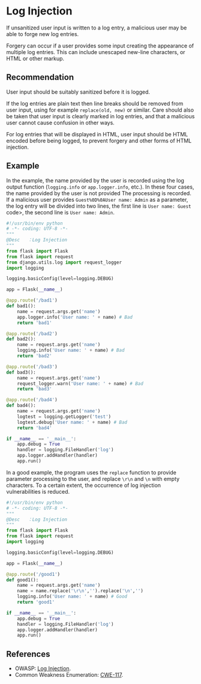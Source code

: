 # Log Injection
If unsanitized user input is written to a log entry, a malicious user may be able to forge new log entries.

Forgery can occur if a user provides some input creating the appearance of multiple log entries. This can include unescaped new-line characters, or HTML or other markup.


## Recommendation
User input should be suitably sanitized before it is logged.

If the log entries are plain text then line breaks should be removed from user input, using for example `replace(old, new)` or similar. Care should also be taken that user input is clearly marked in log entries, and that a malicious user cannot cause confusion in other ways.

For log entries that will be displayed in HTML, user input should be HTML encoded before being logged, to prevent forgery and other forms of HTML injection.


## Example
In the example, the name provided by the user is recorded using the log output function (`logging.info` or `app.logger.info`, etc.). In these four cases, the name provided by the user is not provided The processing is recorded. If a malicious user provides `Guest%0D%0AUser name: Admin` as a parameter, the log entry will be divided into two lines, the first line is `User name: Guest` code&gt;, the second line is `User name: Admin`.


```python
#!/usr/bin/env python
# -*- coding: UTF-8 -*-
"""
@Desc   ：Log Injection
"""
from flask import Flask
from flask import request
from django.utils.log import request_logger
import logging

logging.basicConfig(level=logging.DEBUG)

app = Flask(__name__)

@app.route('/bad1')
def bad1():
    name = request.args.get('name')
    app.logger.info('User name: ' + name) # Bad
    return 'bad1'

@app.route('/bad2')
def bad2():
    name = request.args.get('name')
    logging.info('User name: ' + name) # Bad
    return 'bad2'

@app.route('/bad3')
def bad3():
    name = request.args.get('name')
    request_logger.warn('User name: ' + name) # Bad
    return 'bad3'

@app.route('/bad4')
def bad4():
    name = request.args.get('name')
    logtest = logging.getLogger('test')
    logtest.debug('User name: ' + name) # Bad
    return 'bad4'

if __name__ == '__main__':
    app.debug = True
    handler = logging.FileHandler('log')
    app.logger.addHandler(handler)
    app.run()

```
In a good example, the program uses the `replace` function to provide parameter processing to the user, and replace `\r\n` and `\n` with empty characters. To a certain extent, the occurrence of log injection vulnerabilities is reduced.


```python
#!/usr/bin/env python
# -*- coding: UTF-8 -*-
"""
@Desc   ：Log Injection
"""
from flask import Flask
from flask import request
import logging

logging.basicConfig(level=logging.DEBUG)

app = Flask(__name__)

@app.route('/good1')
def good1():
    name = request.args.get('name')
    name = name.replace('\r\n','').replace('\n','')
    logging.info('User name: ' + name) # Good
    return 'good1'

if __name__ == '__main__':
    app.debug = True
    handler = logging.FileHandler('log')
    app.logger.addHandler(handler)
    app.run()

```

## References
* OWASP: [Log Injection](https://owasp.org/www-community/attacks/Log_Injection).
* Common Weakness Enumeration: [CWE-117](https://cwe.mitre.org/data/definitions/117.html).
